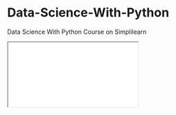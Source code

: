 # Data-Science-With-Python
Data Science With Python Course on Simplilearn
<iframe src="[https://raw.githubusercontent.com/kanaishk/Data-Science-With-Python/9c6364a71933aab253f430d0ca09456596d3ad70/Simplilearn%20Certificate.pdf?token=AEJ4QL6OAYC5C554JVRQLLTEMONRO](https://github.com/kanaishk/Data-Science-With-Python/blob/main/Simplilearn%20Certificate.pdf)"></iframe>
